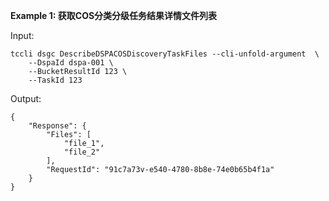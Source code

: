 **Example 1: 获取COS分类分级任务结果详情文件列表**



Input: 

```
tccli dsgc DescribeDSPACOSDiscoveryTaskFiles --cli-unfold-argument  \
    --DspaId dspa-001 \
    --BucketResultId 123 \
    --TaskId 123
```

Output: 
```
{
    "Response": {
        "Files": [
            "file_1",
            "file_2"
        ],
        "RequestId": "91c7a73v-e540-4780-8b8e-74e0b65b4f1a"
    }
}
```

